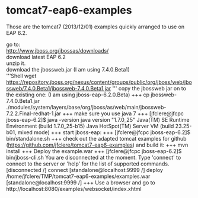 tomcat7-eap6-examples
=====================
Those are the tomcat7 (2013/12/01) examples quickly arranged to use on EAP 6.2.

go to:  
http://www.jboss.org/jbossas/downloads/  
download latest EAP 6.2  
unzip it.  
download the jbossweb.jar (I am using 7.4.0.Beta1)  
'''Shell
wget https://repository.jboss.org/nexus/content/groups/public/org/jboss/web/jbossweb/7.4.0.Beta1/jbossweb-7.4.0.Beta1.jar
'''
copy the jbossweb jar on to the existing one: (I am using jboss-eap-6.2.0.Beta)
+++
cp jbossweb-7.4.0.Beta1.jar ./modules/system/layers/base/org/jboss/as/web/main/jbossweb-7.2.2.Final-redhat-1.jar
+++
make sure you use java 7
+++
[jfclere@jfcpc jboss-eap-6.2]$ java -version
java version "1.7.0_25"
Java(TM) SE Runtime Environment (build 1.7.0_25-b15)
Java HotSpot(TM) Server VM (build 23.25-b01, mixed mode)
+++
start jboss-eap:
+++
[jfclere@jfcpc jboss-eap-6.2]$ bin/standalone.sh 
+++
check out the adapted tomcat examples for github (https://github.com/jfclere/tomcat7-eap6-examples)
and build it:
+++
mvn install
+++
Deploy the example.war
+++
[jfclere@jfcpc jboss-eap-6.2]$ bin/jboss-cli.sh 
You are disconnected at the moment. Type 'connect' to connect to the server or 'help' for the list of supported commands.
[disconnected /] connect
[standalone@localhost:9999 /] deploy /home/jfclere/TMP/tomcat7-eap6-examples/examples.war
[standalone@localhost:9999 /] 
+++
Use a browser and go to http://localhost:8080/examples/websocket/index.xhtml
